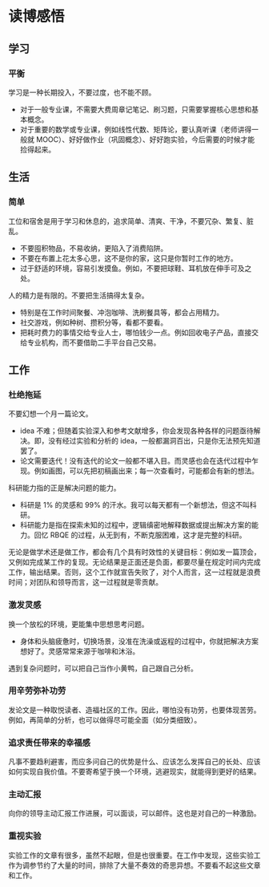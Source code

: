 # 读博感悟

## 学习

### 平衡

学习是一种长期投入，不要过度，也不能不顾。

- 对于一般专业课，不需要大费周章记笔记、刷习题，只需要掌握核心思想和基本概念。
- 对于重要的数学或专业课，例如线性代数、矩阵论，要认真听课（老师讲得一般就 MOOC）、好好做作业（巩固概念）、好好跑实验，今后需要的时候才能捡得起来。

## 生活

### 简单

工位和宿舍是用于学习和休息的，追求简单、清爽、干净，不要冗杂、繁复、脏乱。

- 不要囤积物品，不易收纳，更陷入了消费陷阱。
- 不要在布置上花太多心思，这不是你的家，这只是你暂时工作的地方。
- 过于舒适的环境，容易引发摸鱼。例如，不要把球鞋、耳机放在伸手可及之处。

人的精力是有限的。不要把生活搞得太复杂。

- 特别是在工作时间聚餐、冲泡咖啡、洗刷餐具等，都会占用精力。
- 社交游戏，例如种树、攒积分等，看都不要看。
- 把耗时费力的事情交给专业人士，哪怕钱少一点。例如回收电子产品，直接交给专业机构，而不要借助二手平台自己交易。

## 工作

### 杜绝拖延

不要幻想一个月一篇论文。

- idea 不难；但随着实验深入和参考文献增多，你会发现各种各样的问题亟待解决。即，没有经过实验和分析的 idea，一般都漏洞百出，只是你无法预先知道罢了。
- 论文需要迭代！没有迭代的论文一般都不堪入目。而灵感也会在迭代过程中乍现。例如画图，可以先把初稿画出来；每一次查看时，可能都会有新的想法。

科研能力指的正是解决问题的能力。

- 科研是 1% 的灵感和 99% 的汗水。我可以每天都有一个新想法，但这不叫科研。
- 科研能力是指在探索未知的过程中，逻辑缜密地解释数据或提出解决方案的能力。回忆 RBQE 的过程，从无到有，不断克服困难，这才是完整的科研。

无论是做学术还是做工作，都会有几个具有时效性的关键目标：例如发一篇顶会，又例如完成某工作的复现。无论结果是正面还是负面，都要尽量在规定时间内完成工作，输出结果。否则，这个工作就宣告失败了，对个人而言，这一过程就是浪费时间；对团队和领导而言，这一过程就是零贡献。

### 激发灵感

换一个放松的环境，更能集中思想思考问题。

- 身体和头脑疲惫时，切换场景，没准在洗澡或返程的过程中，你就把解决方案想好了。灵感常常来源于咖啡和沐浴。

遇到复杂问题时，可以把自己当作小黄鸭，自己跟自己分析。

### 用辛劳弥补功劳

发论文是一种取悦读者、造福社区的工作。因此，哪怕没有功劳，也要体现苦劳。例如，再简单的分析，也可以做得尽可能全面（如分类细致）。

### 追求责任带来的幸福感

凡事不要趋利避害，而应多问自己的优势是什么、应该怎么发挥自己的长处、应该如何实现自我价值。不要寄希望于换一个环境，逃避现实，就能得到更好的结果。

### 主动汇报

向你的领导主动汇报工作进展，可以面谈，可以邮件。这也是对自己的一种激励。

### 重视实验

实验工作的文章有很多，虽然不起眼，但是也很重要。在工作中发现，这些实验工作为调参节约了大量的时间，排除了大量不奏效的奇思异想。不要看不起这些文章和工作。
